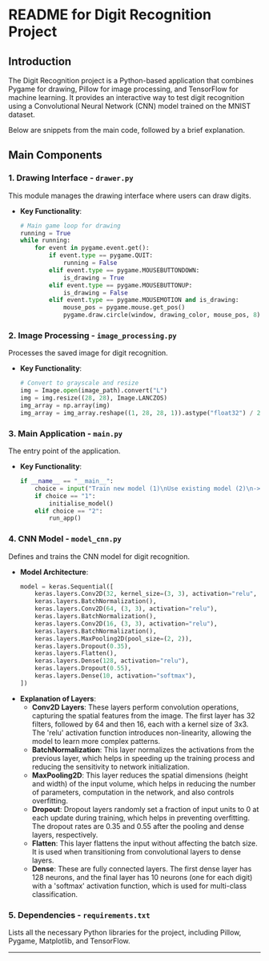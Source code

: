 # README for Digit Recognition Project

## Introduction

The Digit Recognition project is a Python-based application that combines Pygame for drawing, Pillow for image processing, and TensorFlow for machine learning. It provides an interactive way to test digit recognition using a Convolutional Neural Network (CNN) model trained on the MNIST dataset.

Below are snippets from the main code, followed by a brief explanation.
## Main Components

### 1. Drawing Interface - `drawer.py`
This module manages the drawing interface where users can draw digits.
- **Key Functionality**:
  ```python
  # Main game loop for drawing
  running = True
  while running:
      for event in pygame.event.get():
          if event.type == pygame.QUIT:
              running = False
          elif event.type == pygame.MOUSEBUTTONDOWN:
              is_drawing = True
          elif event.type == pygame.MOUSEBUTTONUP:
              is_drawing = False
          elif event.type == pygame.MOUSEMOTION and is_drawing:
              mouse_pos = pygame.mouse.get_pos()
              pygame.draw.circle(window, drawing_color, mouse_pos, 8)
  ```

### 2. Image Processing - `image_processing.py`
Processes the saved image for digit recognition.
- **Key Functionality**:
  ```python
  # Convert to grayscale and resize
  img = Image.open(image_path).convert("L")
  img = img.resize((28, 28), Image.LANCZOS)
  img_array = np.array(img)
  img_array = img_array.reshape((1, 28, 28, 1)).astype("float32") / 255
  ```

### 3. Main Application - `main.py`
The entry point of the application.
- **Key Functionality**:
  ```python
  if __name__ == "__main__":
      choice = input("Train new model (1)\nUse existing model (2)\n-> ")
      if choice == "1":
          initialise_model()
      elif choice == "2":
          run_app()
  ```

### 4. CNN Model - `model_cnn.py`
Defines and trains the CNN model for digit recognition.
- **Model Architecture**:
  ```python
  model = keras.Sequential([
      keras.layers.Conv2D(32, kernel_size=(3, 3), activation="relu", input_shape=(28, 28, 1)),
      keras.layers.BatchNormalization(),
      keras.layers.Conv2D(64, (3, 3), activation="relu"),
      keras.layers.BatchNormalization(),
      keras.layers.Conv2D(16, (3, 3), activation="relu"),
      keras.layers.BatchNormalization(),
      keras.layers.MaxPooling2D(pool_size=(2, 2)),
      keras.layers.Dropout(0.35),
      keras.layers.Flatten(),
      keras.layers.Dense(128, activation="relu"),
      keras.layers.Dropout(0.55),
      keras.layers.Dense(10, activation="softmax"),
  ])
  ```
- **Explanation of Layers**:
  - **Conv2D Layers**: These layers perform convolution operations, capturing the spatial features from the image. The first layer has 32 filters, followed by 64 and then 16, each with a kernel size of 3x3. The 'relu' activation function introduces non-linearity, allowing the model to learn more complex patterns.
  - **BatchNormalization**: This layer normalizes the activations from the previous layer, which helps in speeding up the training process and reducing the sensitivity to network initialization.
  - **MaxPooling2D**: This layer reduces the spatial dimensions (height and width) of the input volume, which helps in reducing the number of parameters, computation in the network, and also controls overfitting.
  - **Dropout**: Dropout layers randomly set a fraction of input units to 0 at each update during training, which helps in preventing overfitting. The dropout rates are 0.35 and 0.55 after the pooling and dense layers, respectively.
  - **Flatten**: This layer flattens the input without affecting the batch size. It is used when transitioning from convolutional layers to dense layers.
  - **Dense**: These are fully connected layers. The first dense layer has 128 neurons, and the final layer has 10 neurons (one for each digit) with a 'softmax' activation function, which is used for multi-class classification.

### 5. Dependencies - `requirements.txt`
Lists all the necessary Python libraries for the project, including Pillow, Pygame, Matplotlib, and TensorFlow.

---
